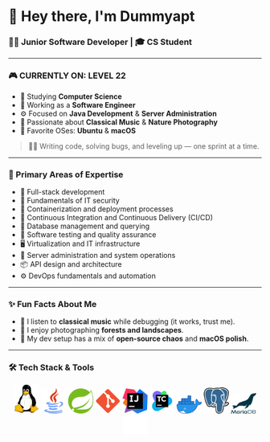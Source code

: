 # 👋 Hey there, I'm Dummyapt

### 🧑‍💻 Junior Software Developer | 🎓 CS Student

---

### 🎮 CURRENTLY ON: **LEVEL 22**

- 🧠 Studying **Computer Science**
- 💼 Working as a **Software Engineer**
- ⚙️ Focused on **Java Development** & **Server Administration**
- 🎼 Passionate about **Classical Music** & **Nature Photography**
- 🐧 Favorite OSes: **Ubuntu** & **macOS**

> 👨‍💻 Writing code, solving bugs, and leveling up — one sprint at a time.

---

### 🚀 Primary Areas of Expertise

- 🧱 Full-stack development
- 🔐 Fundamentals of IT security
- 🐳 Containerization and deployment processes
- 🔁 Continuous Integration and Continuous Delivery (CI/CD)
- 💾 Database management and querying
- 🧪 Software testing and quality assurance
- 🖥️ Virtualization and IT infrastructure
- 🧠 Server administration and system operations
- 📦 API design and architecture
- ⚙️ DevOps fundamentals and automation

---

### ✨ Fun Facts About Me

- 🎻 I listen to **classical music** while debugging (it works, trust me).
- 🌄 I enjoy photographing **forests and landscapes**.
- 🧪 My dev setup has a mix of **open-source chaos** and **macOS polish**.

---

### 🛠️ Tech Stack & Tools

<div align=center>
  <img style="width: 50px" alt="Linux" src="/img/Tux.png">
  <img style="width: 50px" alt="Java" src="/img/Java.png">
  <img style="width: 50px" alt="Spring" src="/img/Spring.png">
  <img style="width: 50px" alt="Git" src="/img/Git.png">
  <img style="width: 50px" alt="IntelliJ" src="/img/IntelliJ.png">
  <img style="width: 50px" alt="TeamCity" src="/img/TeamCity.png">
  <img style="width: 50px" alt="Docker" src="/img/Docker.png">
  <img style="width: 50px" alt="PostgreSQL" src="/img/PostgreSQL.png">
  <img style="width: 50px" alt="MariaDB (Dark)" src="/img/MariaDB_Dark.png#gh-light-mode-only">
  <img style="width: 50px" alt="MariaDB (Light)" src="/img/MariaDB_Light.png#gh-dark-mode-only">
</div>
